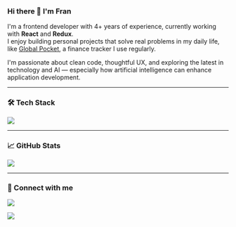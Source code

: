 ### Hi there 👋 I'm Fran

I'm a frontend developer with 4+ years of experience, currently working with **React** and **Redux**.  
I enjoy building personal projects that solve real problems in my daily life, like [Global Pocket](https://github.com/perezbenzi/global-pocket), a finance tracker I use regularly.

I'm passionate about clean code, thoughtful UX, and exploring the latest in technology and AI — especially how artificial intelligence can enhance application development.

---

### 🛠️ Tech Stack

<p>
  <img src="https://skillicons.dev/icons?i=react,redux,js,ts,html,css,tailwind,git,vite,nextjs" />
</p>

---

### 📈 GitHub Stats

<img src="https://github-readme-stats.vercel.app/api?username=perezbenzi&show_icons=true&theme=default&hide=issues&count_private=true" />

---

### 🔗 Connect with me

<p>
  <a href="https://www.linkedin.com/in/franciscoperezbenzi/">
    <img src="https://img.shields.io/badge/LinkedIn-Francisco%20Perez%20Benzi-0077B5?style=flat&logo=linkedin&logoColor=white" />
  </a>
</p>

<p>
  <a href="mailto:tuemail@gmail.com">
    <img src="https://img.shields.io/badge/Email-tuemail@gmail.com-D14836?style=flat&logo=gmail&logoColor=white" />
  </a>
</p>
